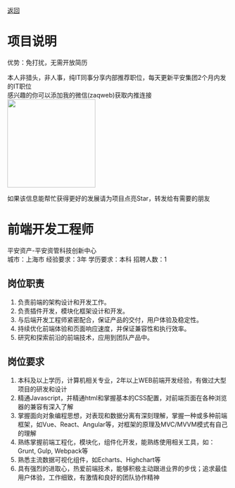 [返回](../../)

# 项目说明

优势：免打扰，无需开放简历

本人非猎头，非人事，纯IT同事分享内部推荐职位，每天更新平安集团2个月内发的IT职位  
感兴趣的你可以添加我的微信(zaqweb)获取内推连接  
<img src="https://github.com/zaqweb/PA-IT-JOBS/blob/master/WechatICode.jpeg"  height="200" width="200">

如果该信息能帮忙获得更好的发展请为项目点亮Star，转发给有需要的朋友

# 前端开发工程师
平安资产-平安资管科技创新中心  
城市：上海市 经验要求：3年 学历要求：本科  招聘人数：1

## 岗位职责
1.	负责前端的架构设计和开发工作。
2.	负责插件开发，模块化框架设计和开发。
3.	与后端开发工程师紧密配合，保证产品的交付，用户体验及稳定性。
4.	持续优化前端体验和页面响应速度，并保证兼容性和执行效率。
5.	研究和探索前沿的前端技术，应用到团队产品中。

## 岗位要求
1.	本科及以上学历，计算机相关专业，2年以上WEB前端开发经验，有做过大型项目的研发和设计
2.	精通Javascript，并精通html和掌握基本的CSS配置，对前端页面在各种浏览器的兼容有深入了解
3.	掌握面向对象编程思想，对表现和数据分离有深刻理解，掌握一种或多种前端框架，如Vue、React、Angular等，对框架的原理及MVC/MVVM模式有自己的理解
4.	熟练掌握前端工程化，模块化，组件化开发，能熟练使用相关工具，如：Grunt, Gulp, Webpack等
5.	熟悉主流数据可视化组件，如Echarts、Highchart等
6.	具有强烈的进取心，热爱前端技术，能够积极主动跟进业界的步伐；追求最佳用户体验，工作细致，有激情和良好的团队协作精神




